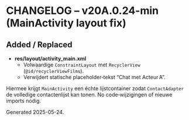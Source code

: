 # CHANGELOG – v20A.0.24-min (MainActivity layout fix)

## Added / Replaced
* **res/layout/activity_main.xml**
  * Volwaardige `ConstraintLayout` met `RecyclerView` (`@id/recyclerViewFilms`).
  * Verwijdert statische placeholder‑tekst “Chat met Acteur A”.

Hiermee krijgt `MainActivity` een échte lijstcontainer zodat `ContactAdapter` de volledige contactenlijst kan tonen.
No code‑wijzigingen of nieuwe imports nodig.

Generated 2025-05-24.
